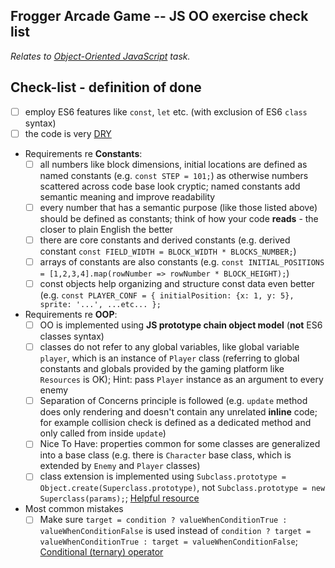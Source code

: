 ## Frogger Arcade Game -- JS OO exercise check list

_Relates to [Object-Oriented JavaScript](https://github.com/kottans/frontend/blob/master/tasks/js-oop.md) task._

## Check-list - definition of done

* [ ] employ ES6 features like `const`, `let` etc. (with exclusion of ES6 `class` syntax)
* [ ] the code is very [DRY](https://en.wikipedia.org/wiki/Don%27t_repeat_yourself)

* Requirements re **Constants**:
    * [ ] all numbers like block dimensions, initial locations are defined as named constants (e.g. `const STEP = 101;`) as otherwise numbers scattered across code base look cryptic; named constants add semantic meaning and improve readability
    * [ ] every number that has a semantic purpose (like those listed above) should be defined as constants; think of how your code **reads** - the closer to plain English the better
    * [ ] there are core constants and derived constants
      (e.g. derived constant `const FIELD_WIDTH = BLOCK_WIDTH * BLOCKS_NUMBER;`)
    * [ ] arrays of constants are also constants
      (e.g. `const INITIAL_POSITIONS = [1,2,3,4].map(rowNumber => rowNumber * BLOCK_HEIGHT);`)
    * [ ] const objects help organizing and structure const data even better
      (e.g. `const PLAYER_CONF = { initialPosition: {x: 1, y: 5}, sprite: '...', ...etc... };`
 
* Requirements re **OOP**:
    * [ ] OO is implemented using **JS prototype chain object model** (**not** ES6 classes syntax)
    * [ ] classes do not refer to any global variables, like global variable `player`, which is an instance of `Player` class
      (referring to global constants and globals provided by the gaming platform like `Resources` is OK);
      Hint: pass `Player` instance as an argument to every enemy
    * [ ] Separation of Concerns principle is followed
      (e.g. `update` method does only rendering and doesn't contain any unrelated **inline** code; for example collision check is defined as a dedicated method and only called from inside `update`)
    * [ ] Nice To Have: properties common for some classes are generalized into a base class
      (e.g. there is `Character` base class, which is extended by `Enemy` and `Player` classes)
    * [ ] class extension is implemented using `Subclass.prototype = Object.create(Superclass.prototype)`, not `Subclass.prototype = new Superclass(params);`; [Helpful resource](https://developer.mozilla.org/en-US/docs/Web/JavaScript/Inheritance_and_the_prototype_chain)
* Most common mistakes
    * [ ] Make sure `target = condition ? valueWhenConditionTrue : valueWhenConditionFalse` is used instead of `condition ? target = valueWhenConditionTrue : target = valueWhenConditionFalse`; [Conditional (ternary) operator](https://developer.mozilla.org/en-US/docs/Web/JavaScript/Reference/Operators/Conditional_Operator)
